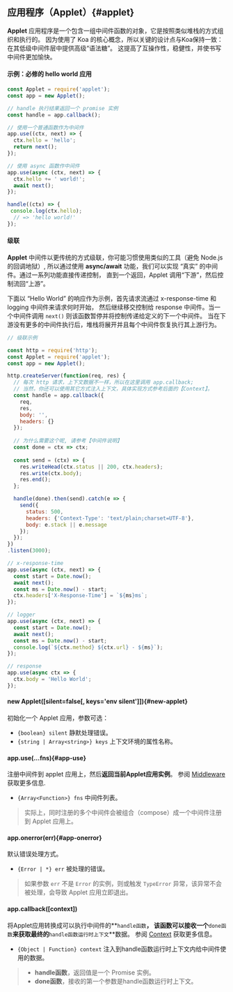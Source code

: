 ## 应用程序（Applet）{#applet}

**Applet** 应用程序是一个包含一组中间件函数的对象，它是按照类似堆栈的方式组织和执行的。
因为使用了 Koa 的核心概念，所以关键的设计点与Koa保持一致：在其低级中间件层中提供高级“语法糖”。
这提高了互操作性，稳健性，并使书写中间件更加愉快。

#### 示例：必修的 hello world 应用

```js
const Applet = require('applet');
const app = new Applet();

// handle 执行结果返回一个 promise 实例
const handle = app.callback();

// 使用一个普通函数作为中间件
app.use((ctx, next) => {
  ctx.hello = 'hello';
  return next();
});

// 使用 async 函数作中间件
app.use(async (ctx, next) => {
  ctx.hello += ' world!';
  await next();
});

handle((ctx) => {
 console.log(ctx.hello);
  // => 'hello world!'
});
```


#### 级联

**Applet** 中间件以更传统的方式级联，你可能习惯使用类似的工具（避免 Node.js 的回调地狱）,
所以通过使用 **async/await** 功能，我们可以实现 “真实” 的中间件。通过一系列功能直接传递控制，
直到一个返回，Applet 调用“下游”，然后控制流回“上游”。

下面以 “Hello World” 的响应作为示例，首先请求流通过 x-response-time 和 logging 中间件来请求何时开始，
然后继续移交控制给 response 中间件。当一个中间件调用 `next()` 则该函数暂停并将控制传递给定义的下一个中间件。
当在下游没有更多的中间件执行后，堆栈将展开并且每个中间件恢复执行其上游行为。

```js
// 级联示例

const http = require('http');
const Applet = require('applet');
const app = new Applet();

http.createServer(function(req, res) {
  // 每次 http 请求，上下文数据不一样，所以在这里调用 app.callback;
  // 当然，你还可以使用其它方式注入上下文，具体实现方式参考后面的【Context】。
  const handle = app.callback({
    req,
    res,
    body: '',
    headers: {}
  });
  
  // 为什么需要这个呢, 请参考【中间件说明】
  const done = ctx => ctx;
  
  const send = (ctx) => {
    res.writeHead(ctx.status || 200, ctx.headers);
    res.write(ctx.body);
    res.end();
  };

  handle(done).then(send).catch(e => {
    send({
      status: 500,
      headers: {'Context-Type': 'text/plain;charset=UTF-8'},
      body: e.stack || e.message
    });
  });
})
.listen(3000);

// x-response-time
app.use(async (ctx, next) => {
  const start = Date.now();
  await next();
  const ms = Date.now() - start;
  ctx.headers['X-Response-Time'] = `${ms}ms`;
});

// logger
app.use(async (ctx, next) => {
  const start = Date.now();
  await next();
  const ms = Date.now() - start;
  console.log(`${ctx.method} ${ctx.url} - ${ms}`);
});

// response
app.use(async ctx => {
  ctx.body = 'Hello World';
});
```


#### new Applet([silent=false[, keys='env silent']]){#new-applet}

初始化一个 Applet 应用，参数可选：

- `{boolean} silent` 静默处理错误。
- `{string | Array<string>} keys` 上下文环境的属性名称。


#### app.use(...fns){#app-use}

注册中间件到 applet 应用上，然后**返回当前Applet应用实例**。
参阅 [Middleware](#middleware) 获取更多信息.

- `{Array<Function>} fns` 中间件列表。

> 实际上，同时注册的多个中间件会被组合（compose）成一个中间件注册到 Applet 应用上。


#### app.onerror(err){#app-onerror}

默认错误处理方式。

- `{Error | *} err` 被处理的错误。

> 如果参数 `err` 不是 `Error` 的实例，则或触发 `TypeError` 异常，该异常不会被处理，会导致 Applet 应用立即退出。


#### app.callback([context])

将Applet应用转换成可以执行中间件的**`handle函数`**，
该函数可以接收一个**`done函数`**来获取最终的**`handle函数运行时上下文`**数据。
参阅 [Context](#context) 获取更多信息。

- `{Object | Function} context` 注入到handle函数运行时上下文内给中间件使用的数据。


> * **handle函数**，返回值是一个 Promise 实例。
> * **done函数**，接收的第一个参数是handle函数运行时上下文。
